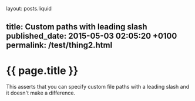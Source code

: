 layout: posts.liquid

title:  Custom paths with leading slash
published_date:  2015-05-03 02:05:20 +0100
permalink:  /test/thing2.html
---
# {{ page.title }}

This asserts that you can specify custom file paths with a leading slash and it doesn't make a difference.
